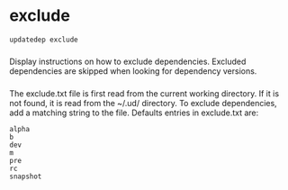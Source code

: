 # exclude

```
updatedep exclude
```

###
Display instructions on how to exclude dependencies. Excluded dependencies are skipped when looking for dependency versions.

###
The exclude.txt file is first read from the current working directory. If it is not found, it is read from the ~/.ud/ directory. To exclude dependencies, add a matching string to the file. Defaults entries in exclude.txt are:
```
alpha
b
dev
m
pre
rc
snapshot
```
